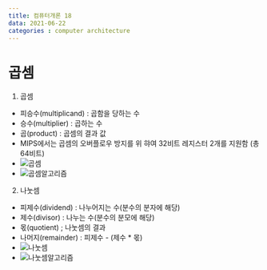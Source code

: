 ```yaml
---
title: 컴퓨터개론 18
data: 2021-06-22
categories : computer architecture
---
```


# 곱셈

1. 곱셈
- 피승수(multiplicand) : 곱함을 당하는 수
- 승수(multiplier) : 곱하는 수
- 곱(product) : 곱셈의 결과 값
- MIPS에서는 곱셈의 오버플로우 방지를 위 햐여 32비트 레지스터 2개를 지원함 (총 64비트)
- ![곱셈]()
- ![곱셈알고리즘]()
2. 나눗셈
- 피제수(dividend) : 나누어지는 수(분수의 분자에 해당)
- 제수(divisor) : 나누는 수(분수의 분모에 해당)
- 몫(quotient) ; 나눗셈의 결과
- 나머지(remainder) : 피제수 - (제수 * 몫)
- ![나눗셈]()
- ![나눗셈알고리즘]()

